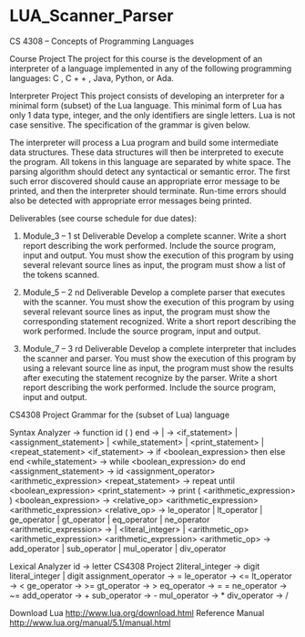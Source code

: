 # LUA_Scanner_Parser
CS 4308 – Concepts of Programming Languages

Course Project
The project for this course is the development of an interpreter of a language implemented in any of
the following programming languages: C , C + + , Java, Python, or Ada.

Interpreter Project
This project consists of developing an interpreter for a minimal form (subset) of the Lua
language. This minimal form of Lua has only 1 data type, integer, and the only identifiers are
single letters. Lua is not case sensitive. The specification of the grammar is given below.

The interpreter will process a Lua program and build some intermediate data structures. These data
structures will then be interpreted to execute the program. All tokens in this language are separated by
white space. The parsing algorithm should detect any syntactical or semantic error. The first such
error discovered should cause an appropriate error message to be printed, and then the interpreter
should terminate. Run-time errors should also be detected with appropriate error messages being
printed.

Deliverables (see course schedule for due dates):
1. Module_3 – 1 st Deliverable
Develop a complete scanner. Write a short report describing the work performed. Include the
source program, input and output. You must show the execution of this program by using
several relevant source lines as input, the program must show a list of the tokens scanned.

2. Module_5 – 2 nd Deliverable
Develop a complete parser that executes with the scanner. You must show the execution of
this program by using several relevant source lines as input, the program must show the
corresponding statement recognized. Write a short report describing the work performed.
Include the source program, input and output.

3. Module_7 – 3 rd Deliverable
Develop a complete interpreter that includes the scanner and parser. You must show the
execution of this program by using a relevant source line as input, the program must show the
results after executing the statement recognize by the parser. Write a short report describing
the work performed. Include the source program, input and output.

CS4308 Project
Grammar for the (subset of Lua) language

Syntax Analyzer
<program> → function id ( ) <block> end
<block> → <statement> | <statement> <block>
<statement> → <if_statement> | <assignment_statement> | <while_statement> |
<print_statement> | <repeat_statement>
<if_statement> → if <boolean_expression> then <block> else <block> end
<while_statement> → while <boolean_expression> do <block> end
<assignment_statement> -> id <assignment_operator> <arithmetic_expression>
<repeat_statement> -> repeat <block> until <boolean_expression>
<print_statement> → print ( <arithmetic_expression> )
<boolean_expression> → <relative_op> <arithmetic_expression>
<arithmetic_expression>
<relative_op> → le_operator | lt_operator | ge_operator | gt_operator | eq_operator |
ne_operator
<arithmetic_expression> → <id> | <literal_integer> | <arithmetic_op>
<arithmetic_expression>
<arithmetic_expression>
<arithmetic_op> → add_operator | sub_operator | mul_operator | div_operator

Lexical Analyzer
id → letter
CS4308 Project
2literal_integer → digit literal_integer | digit
assignment_operator → =
le_operator → <=
lt_operator → <
ge_operator → >=
gt_operator → >
eq_operator → = =
ne_operator → ~=
add_operator → +
sub_operator → -
mul_operator → *
div_operator → /

Download Lua http://www.lua.org/download.html
Reference Manual http://www.lua.org/manual/5.1/manual.html
